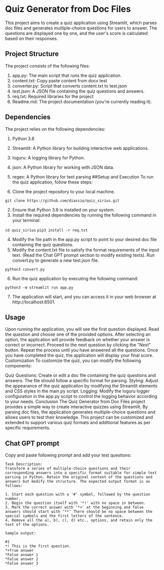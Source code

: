 # Quiz Generator from Doc Files
This project aims to create a quiz application using Streamlit, which parses doc files and generates multiple-choice questions for users to answer. The questions are displayed one by one, and the user's score is calculated based on their responses.

## Project Structure
The project consists of the following files:

1. app.py: The main script that runs the quiz application.
2. content.txt: Copy paste content from docx test
3. converter.py: Script that converts content.txt to test.json
4. test.json: A JSON file containing the quiz questions and answers.
5. req.txt: Required libraries for the project
5. Readme.md: The project documentation (you're currently reading it).

## Dependencies

The project relies on the following dependencies:
1. Python 3.8
2. Streamlit: A Python library for building interactive web applications.
3. loguru: A logging library for Python.
4. json: A Python library for working with JSON data.
5. regex: A Python library for text parsing
##Setup and Execution
To run the quiz application, follow these steps:

1. Clone the project repository to your local machine.

```git clone https://github.com/diassio/quiz_sirius.git```

2. Ensure that Python 3.8 is installed on your system.
3. Install the required dependencies by running the following command in your terminal:

```cd quiz_sirius```
```pip3 install -r req.txt```

4. Modify the file path in the app.py script to point to your desired doc file containing the quiz questions.
5. Modify the content.txt file to satisfy the format requirements of the input text. (Read the Chat GPT prompt section to modify existing texts). Run convert.py to generate a new test.json file.

```python3 convert.py```

6. Run the quiz application by executing the following command:

```python3 -m streamlit run app.py```

7. The application will start, and you can access it in your web browser at http://localhost:8501.

## Usage

Upon running the application, you will see the first question displayed.
Read the question and choose one of the provided options.
After selecting an option, the application will provide feedback on whether your answer is correct or incorrect.
Proceed to the next question by clicking the "Next" button.
Repeat the process until you have answered all the questions.
Once you have completed the quiz, the application will display your final score.
Customization
To customize the quiz, you can modify the following components:

Quiz Questions: Create or edit a doc file containing the quiz questions and answers. The file should follow a specific format for parsing.
Styling: Adjust the appearance of the quiz application by modifying the Streamlit elements and CSS styles in the main.py script.
Logging: Modify the loguru logger configuration in the app.py script to control the logging behavior according to your needs.
Conclusion
The Quiz Generator from Doc Files project provides a simple way to create interactive quizzes using Streamlit. By parsing doc files, the application generates multiple-choice questions and allows users to test their knowledge. This project can be customized and extended to support various quiz formats and additional features as per specific requirements.

## Chat GPT prompt

Copy and paste following prompt and add your test questions:

```
Task Description:
Transform a series of multiple-choice questions and their corresponding answers into a specific format suitable for simple text parsing in Python. Retain the original content of the questions and answers but modify the structure. The expected output format is as follows:

1. Start each question with a '#' symbol, followed by the question number.
2. Begin the question itself with '*!' with no space in between.
3. Mark the correct answer with '*+' at the beginning and false answers should start with ‘**’ There should be no space between the special symbols and the first letters of the sentence.
4. Remove all the a), b), c), d) etc., options, and retain only the text of the options.

Sample output:

#1
*! This is the first question.
*+True answer
*False answer 1
*False answer 2
*False answer 3
```